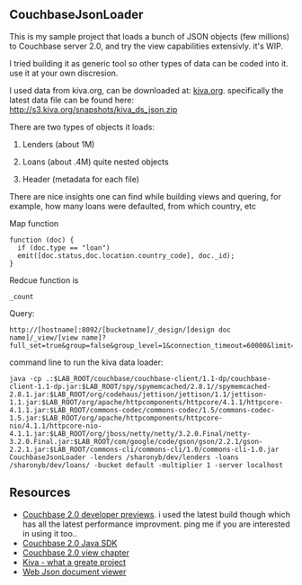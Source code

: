 ## CouchbaseJsonLoader

This is my sample project that loads a bunch of JSON objects (few millions) to Couchbase server 2.0, and try the view capabilities extensivly. it's WIP. <p>

I tried building it as generic tool so other types of data can be coded into it. use it at your own discresion. <p>
I used data from kiva.org, can be downloaded at: [kiva.org](builds.kiva.org). specifically the latest data file can be found here: http://s3.kiva.org/snapshots/kiva_ds_json.zip <p>
There are two types of objects it loads: <p>
1. Lenders (about 1M) <p>
2. Loans (about .4M) quite nested objects <p>
3. Header (metadata for each file) <p>

There are nice insights one can find while building views and quering, for example, how many loans were defaulted, from which country, etc <p>

Map function
```JS
function (doc) {
  if (doc.type == "loan")
  emit([doc.status,doc.location.country_code], doc._id);
}
```
Redcue function is 
```
_count
```
Query: 
```
http://[hostname]:8092/[bucketname]/_design/[design doc name]/_view/[view name]?full_set=true&group=false&group_level=1&connection_timeout=60000&limit=10&skip=0
```

command line to run the  kiva data loader:
```
java -cp .:$LAB_ROOT/couchbase/couchbase-client/1.1-dp/couchbase-client-1.1-dp.jar:$LAB_ROOT/spy/spymemcached/2.8.1//spymemcached-2.8.1.jar:$LAB_ROOT/org/codehaus/jettison/jettison/1.1/jettison-1.1.jar:$LAB_ROOT/org/apache/httpcomponents/httpcore/4.1.1/httpcore-4.1.1.jar:$LAB_ROOT/commons-codec/commons-codec/1.5/commons-codec-1.5.jar:$LAB_ROOT/org/apache/httpcomponents/httpcore-nio/4.1.1/httpcore-nio-4.1.1.jar:$LAB_ROOT/org/jboss/netty/netty/3.2.0.Final/netty-3.2.0.Final.jar:$LAB_ROOT/com/google/code/gson/gson/2.2.1/gson-2.2.1.jar:$LAB_ROOT/commons-cli/commons-cli/1.0/commons-cli-1.0.jar CouchbaseJsonLoader -lenders /sharonyb/dev/lenders -loans /sharonyb/dev/loans/ -bucket default -multiplier 1 -server localhost
```

## Resources
   * [Couchbase 2.0 developer previews](http://www.couchbase.com/download). i used the latest build though which has all the latest performance improvment. ping me if you are interested in using it too..
   * [Couchbase 2.0 Java SDK](http://www.couchbase.com/docs/couchbase-sdk-java-1.1/index.html)
   * [Couchbase 2.0 view chapter](http://www.couchbase.com/docs/couchbase-sdk-java-1.1/index.html)
   * [Kiva - what a greate project](http://www.kiva.org/)
   * [Web Json document viewer](http://jsonviewer.stack.hu/)

